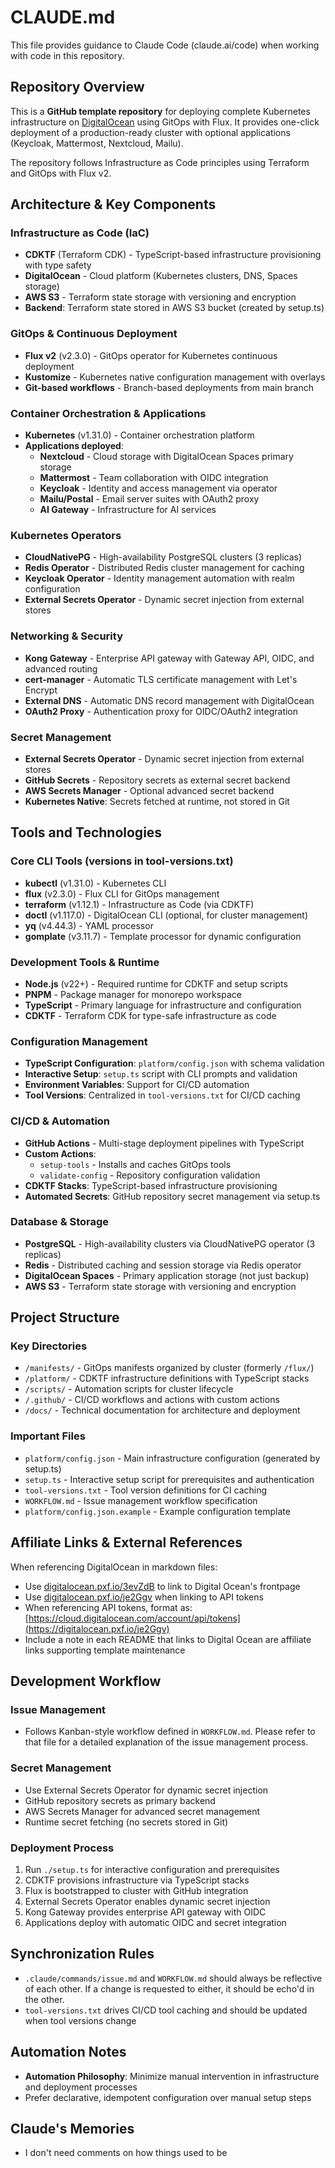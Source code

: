 # CLAUDE.md

This file provides guidance to Claude Code (claude.ai/code) when working with code in this repository.

## Repository Overview

This is a **GitHub template repository** for deploying complete Kubernetes infrastructure on [DigitalOcean](https://digitalocean.pxf.io/3evZdB) using GitOps with Flux. It provides one-click deployment of a production-ready cluster with optional applications (Keycloak, Mattermost, Nextcloud, Mailu).

The repository follows Infrastructure as Code principles using Terraform and GitOps with Flux v2.

## Architecture & Key Components

### Infrastructure as Code (IaC)
- **CDKTF** (Terraform CDK) - TypeScript-based infrastructure provisioning with type safety
- **DigitalOcean** - Cloud platform (Kubernetes clusters, DNS, Spaces storage)
- **AWS S3** - Terraform state storage with versioning and encryption
- **Backend**: Terraform state stored in AWS S3 bucket (created by setup.ts)

### GitOps & Continuous Deployment
- **Flux v2** (v2.3.0) - GitOps operator for Kubernetes continuous deployment
- **Kustomize** - Kubernetes native configuration management with overlays
- **Git-based workflows** - Branch-based deployments from main branch

### Container Orchestration & Applications
- **Kubernetes** (v1.31.0) - Container orchestration platform
- **Applications deployed**:
  - **Nextcloud** - Cloud storage with DigitalOcean Spaces primary storage
  - **Mattermost** - Team collaboration with OIDC integration
  - **Keycloak** - Identity and access management via operator
  - **Mailu/Postal** - Email server suites with OAuth2 proxy
  - **AI Gateway** - Infrastructure for AI services

### Kubernetes Operators
- **CloudNativePG** - High-availability PostgreSQL clusters (3 replicas)
- **Redis Operator** - Distributed Redis cluster management for caching
- **Keycloak Operator** - Identity management automation with realm configuration
- **External Secrets Operator** - Dynamic secret injection from external stores

### Networking & Security
- **Kong Gateway** - Enterprise API gateway with Gateway API, OIDC, and advanced routing
- **cert-manager** - Automatic TLS certificate management with Let's Encrypt
- **External DNS** - Automatic DNS record management with DigitalOcean
- **OAuth2 Proxy** - Authentication proxy for OIDC/OAuth2 integration

### Secret Management
- **External Secrets Operator** - Dynamic secret injection from external stores
- **GitHub Secrets** - Repository secrets as external secret backend
- **AWS Secrets Manager** - Optional advanced secret backend
- **Kubernetes Native**: Secrets fetched at runtime, not stored in Git

## Tools and Technologies

### Core CLI Tools (versions in tool-versions.txt)
- **kubectl** (v1.31.0) - Kubernetes CLI
- **flux** (v2.3.0) - Flux CLI for GitOps management
- **terraform** (v1.12.1) - Infrastructure as Code (via CDKTF)
- **doctl** (v1.117.0) - DigitalOcean CLI (optional, for cluster management)
- **yq** (v4.44.3) - YAML processor
- **gomplate** (v3.11.7) - Template processor for dynamic configuration

### Development Tools & Runtime
- **Node.js** (v22+) - Required runtime for CDKTF and setup scripts
- **PNPM** - Package manager for monorepo workspace
- **TypeScript** - Primary language for infrastructure and configuration
- **CDKTF** - Terraform CDK for type-safe infrastructure as code

### Configuration Management
- **TypeScript Configuration**: `platform/config.json` with schema validation
- **Interactive Setup**: `setup.ts` script with CLI prompts and validation
- **Environment Variables**: Support for CI/CD automation
- **Tool Versions**: Centralized in `tool-versions.txt` for CI/CD caching

### CI/CD & Automation
- **GitHub Actions** - Multi-stage deployment pipelines with TypeScript
- **Custom Actions**: 
  - `setup-tools` - Installs and caches GitOps tools
  - `validate-config` - Repository configuration validation
- **CDKTF Stacks**: TypeScript-based infrastructure provisioning
- **Automated Secrets**: GitHub repository secret management via setup.ts

### Database & Storage
- **PostgreSQL** - High-availability clusters via CloudNativePG operator (3 replicas)
- **Redis** - Distributed caching and session storage via Redis operator
- **DigitalOcean Spaces** - Primary application storage (not just backup)
- **AWS S3** - Terraform state storage with versioning and encryption

## Project Structure

### Key Directories
- `/manifests/` - GitOps manifests organized by cluster (formerly `/flux/`)
- `/platform/` - CDKTF infrastructure definitions with TypeScript stacks
- `/scripts/` - Automation scripts for cluster lifecycle
- `/.github/` - CI/CD workflows and actions with custom actions
- `/docs/` - Technical documentation for architecture and deployment

### Important Files
- `platform/config.json` - Main infrastructure configuration (generated by setup.ts)
- `setup.ts` - Interactive setup script for prerequisites and authentication
- `tool-versions.txt` - Tool version definitions for CI caching
- `WORKFLOW.md` - Issue management workflow specification
- `platform/config.json.example` - Example configuration template

## Affiliate Links & External References

When referencing DigitalOcean in markdown files:
- Use [digitalocean.pxf.io/3evZdB](https://digitalocean.pxf.io/3evZdB) to link to Digital Ocean's frontpage
- Use [digitalocean.pxf.io/je2Ggv](https://digitalocean.pxf.io/je2Ggv) when linking to API tokens
- When referencing API tokens, format as: [https://cloud.digitalocean.com/account/api/tokens](https://digitalocean.pxf.io/je2Ggv)
- Include a note in each README that links to Digital Ocean are affiliate links supporting template maintenance

## Development Workflow

### Issue Management
- Follows Kanban-style workflow defined in `WORKFLOW.md`. Please refer to that file for a detailed explanation of the issue management process.

### Secret Management
- Use External Secrets Operator for dynamic secret injection
- GitHub repository secrets as primary backend
- AWS Secrets Manager for advanced secret management
- Runtime secret fetching (no secrets stored in Git)

### Deployment Process
1. Run `./setup.ts` for interactive configuration and prerequisites
2. CDKTF provisions infrastructure via TypeScript stacks
3. Flux is bootstrapped to cluster with GitHub integration
4. External Secrets Operator enables dynamic secret injection
5. Kong Gateway provides enterprise API gateway with OIDC
6. Applications deploy with automatic OIDC and secret integration

## Synchronization Rules
- `.claude/commands/issue.md` and `WORKFLOW.md` should always be reflective of each other. If a change is requested to either, it should be echo'd in the other.
- `tool-versions.txt` drives CI/CD tool caching and should be updated when tool versions change

## Automation Notes
- **Automation Philosophy**: Minimize manual intervention in infrastructure and deployment processes
- Prefer declarative, idempotent configuration over manual setup steps

## Claude's Memories
- I don't need comments on how things used to be